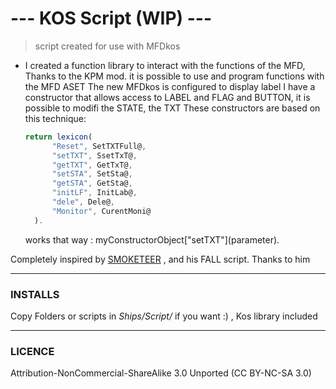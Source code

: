 # --- KOS Script (WIP) ---
> script created for use with MFDkos
- I created a function library to interact with the functions of the MFD, Thanks to the KPM mod.
  it is possible to use and program functions with the MFD ASET The new MFDkos is configured to display label
  I have a constructor that allows access to LABEL and FLAG and BUTTON, it is possible to modifi the STATE, the TXT
  These constructors are based on this technique:
  
  ```javascript
  return lexicon(
        "Reset", SetTXTFull@,
        "setTXT", SsetTxT@,
        "getTXT", GetTxT@,
        "setSTA", SetSta@,
        "getSTA", GetSta@,
        "initLF", InitLab@,
        "dele", Dele@,
        "Monitor", CurentMoni@        
    ).
   ```
   works that way : myConstructorObject\["setTXT"](parameter).
   
Completely inspired by [SMOKETEER](https://github.com/smoketeer/fall) , and his FALL script. Thanks to him
_____

### INSTALLS
Copy Folders or scripts in *Ships/Script/* if you want :) , Kos library included 

___

### LICENCE
Attribution-NonCommercial-ShareAlike 3.0 Unported (CC BY-NC-SA 3.0)
   
